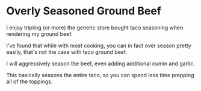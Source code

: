 Overly Seasoned Ground Beef
===========================

I enjoy tripling (or more) the generic store bought taco seasoning when rendering my ground beef.

I've found that while with most cooking, you can in fact over season pretty easily, that's not the case with taco ground beef.

I will aggressively season the beef, even adding additional cumin and garlic.

This basically seasons the entire taco, so you can spend less time prepping all of the toppings.